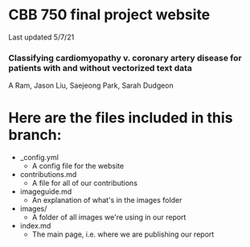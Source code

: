 # CBB 750 final project website

Last updated 5/7/21

### Classifying cardiomyopathy v. coronary artery disease for patients with and without vectorized text data

A Ram, Jason Liu, Saejeong Park, Sarah Dudgeon

# Here are the files included in this branch: 
* \_config.yml
	* A config file for the website
* contributions.md
	* A file for all of our contributions
* imageguide.md
	* An explanation of what's in the images folder
* images/
	* A folder of all images we're using in our report
* index.md
	* The main page, i.e. where we are publishing our report
